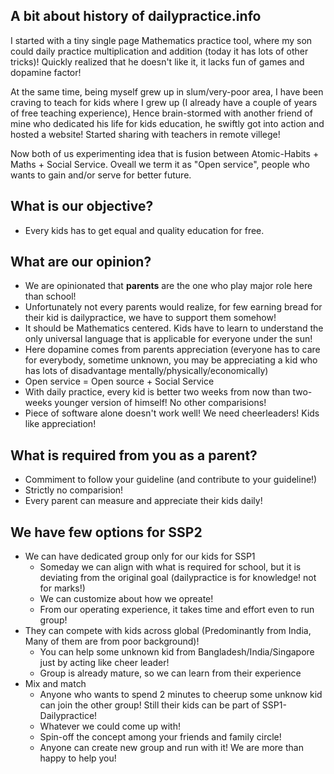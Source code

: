 ## A bit about history of dailypractice.info

I started with a tiny single page Mathematics practice tool, where my son could daily practice multiplication and addition (today it has lots of other tricks)! Quickly realized that he doesn't like it, it lacks fun of games and dopamine factor! 

At the same time, being myself grew up in slum/very-poor area, I have been craving to teach for kids where I grew up (I already have a couple of years of free teaching experience), Hence brain-stormed with another friend of mine who dedicated his life for kids education, he swiftly got into action and hosted a website! Started sharing with teachers in remote villege! 

Now both of us experimenting idea that is fusion between Atomic-Habits + Maths + Social Service. Oveall we term it as "Open service", people who wants to gain and/or serve for better future.

## What is our objective?

* Every kids has to get equal and quality education for free.


## What are our opinion?

* We are opinionated that **parents** are the one who play major role here than school!
* Unfortunately not every parents would realize, for few earning bread for their kid is dailypractice, we have to support them somehow!
* It should be Mathematics centered. Kids have to learn to understand the only universal language that is applicable for everyone under the sun!
* Here dopamine comes from parents appreciation (everyone has to care for everybody, sometime unknown, you may be appreciating a kid who has lots of disadvantage mentally/physically/economically)
* Open service = Open source + Social Service
* With daily practice, every kid is better two weeks from now than two-weeks younger version of himself! No other comparisions!
* Piece of software alone doesn't work well! We need cheerleaders! Kids like appreciation!


## What is required from you as a parent?

* Commiment to follow your guideline (and contribute to your guideline!)
* Strictly no comparision!
* Every parent can measure and appreciate their kids daily!


## We have few options for SSP2

* We can have dedicated group only for our kids for SSP1
  * Someday we can align with what is required for school, but it is deviating from the original goal (dailypractice is for knowledge! not for marks!)
  * We can customize about how we opreate!
  * From our operating experience, it takes time and effort even to run group!
* They can compete with kids across global (Predominantly from India, Many of them are from poor background)!
  * You can help some unknown kid from Bangladesh/India/Singapore just by acting like cheer leader!
  * Group is already mature, so we can learn from their experience
* Mix and match
  * Anyone who wants to spend 2 minutes to cheerup some unknow kid can join the other group! Still their kids can be part of SSP1-Dailypractice!
  * Whatever we could come up with!
  * Spin-off the concept among your friends and family circle!
  * Anyone can create new group and run with it! We are more than happy to help you!